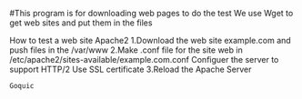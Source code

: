#This program is for downloading web pages to do the test
We use Wget to get web sites and put them in the files





How to test a web site
	Apache2
		1.Download the web site example.com and push files in the /var/www
		2.Make .conf file for the site web in /etc/apache2/sites-available/example.com.conf
			Configuer the server to support HTTP/2
			Use SSL certificate
		3.Reload the Apache Server


	Goquic
		
